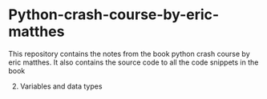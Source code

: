 # Python-crash-course-by-eric-matthes
This repository contains the notes from the book python crash course by eric matthes.
It also contains the source code to all the code snippets in the book

2. Variables and data types
